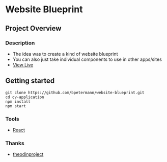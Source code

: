 # Website Blueprint

## Project Overview

### Description
- The idea was to create a kind of website blueprint
- You can also just take individual components to use in other apps/sites
- [View Live](https://bpetermann.github.io/website-blueprint/)

## Getting started

```
git clone https://github.com/bpetermann/website-blueprint.git
cd cv-application
npm install
npm start
```

### Tools
- [React](https://reactjs.org/)

### Thanks
- [theodinproject](https://www.theodinproject.com)<br>
